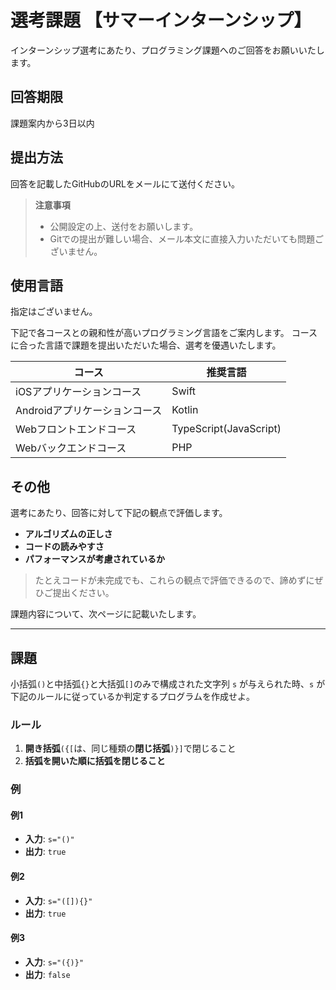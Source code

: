 # 選考課題 【サマーインターンシップ】

インターンシップ選考にあたり、プログラミング課題へのご回答をお願いいたします。

## 回答期限
課題案内から3日以内

## 提出方法
回答を記載したGitHubのURLをメールにて送付ください。

> **注意事項**
> - 公開設定の上、送付をお願いします。
> - Gitでの提出が難しい場合、メール本文に直接入力いただいても問題ございません。

## 使用言語
指定はございません。

下記で各コースとの親和性が高いプログラミング言語をご案内します。
コースに合った言語で課題を提出いただいた場合、選考を優遇いたします。

| コース | 推奨言語 |
|--------|----------|
| iOSアプリケーションコース | Swift |
| Androidアプリケーションコース | Kotlin |
| Webフロントエンドコース | TypeScript(JavaScript) |
| Webバックエンドコース | PHP |

## その他
選考にあたり、回答に対して下記の観点で評価します。

- **アルゴリズムの正しさ**
- **コードの読みやすさ**
- **パフォーマンスが考慮されているか**

> たとえコードが未完成でも、これらの観点で評価できるので、諦めずにぜひご提出ください。

課題内容について、次ページに記載いたします。

---

## 課題

小括弧`()`と中括弧`{}`と大括弧`[]`のみで構成された文字列 `s` が与えられた時、`s` が下記のルールに従っているか判定するプログラムを作成せよ。

### ルール
1. **開き括弧**`({[`は、同じ種類の**閉じ括弧**`)}]`で閉じること
2. **括弧を開いた順に括弧を閉じること**

### 例

#### 例1
- **入力**: `s="()"`
- **出力**: `true`

#### 例2
- **入力**: `s="([]){}"`
- **出力**: `true`

#### 例3
- **入力**: `s="({)}"`
- **出力**: `false`
